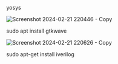 yosys

![Screenshot 2024-02-21 220446 - Copy](https://github.com/chethanrao255/chethan/assets/160584527/d7064905-ad50-44d1-a5e2-e976224dfdae)








sudo apt install gtkwave

![Screenshot 2024-02-21 220626 - Copy](https://github.com/chethanrao255/chethan/assets/160584527/64500316-e996-4f52-90dc-1a6bbd2dfeb6)









sudo apt-get install iverilog



